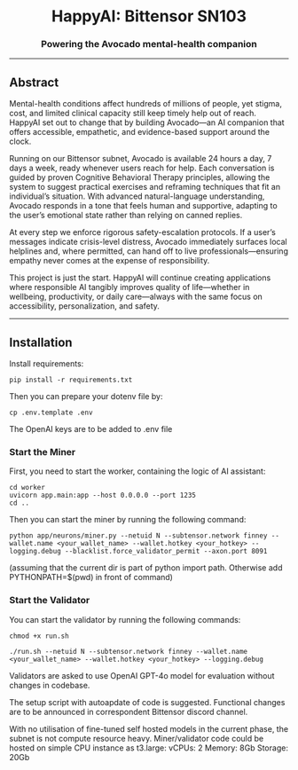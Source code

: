 <div align="center">

# HappyAI: Bittensor SN103 <!-- omit in toc -->
### Powering the Avocado mental-health companion
</div>

---

## Abstract
Mental-health conditions affect hundreds of millions of people, yet stigma, cost, and limited clinical capacity still keep timely help out of reach. HappyAI set out to change that by building Avocado—an AI companion that offers accessible, empathetic, and evidence-based support around the clock.

Running on our Bittensor subnet, Avocado is available 24 hours a day, 7 days a week, ready whenever users reach for help. Each conversation is guided by proven Cognitive Behavioral Therapy principles, allowing the system to suggest practical exercises and reframing techniques that fit an individual’s situation. With advanced natural-language understanding, Avocado responds in a tone that feels human and supportive, adapting to the user’s emotional state rather than relying on canned replies.

At every step we enforce rigorous safety-escalation protocols. If a user’s messages indicate crisis-level distress, Avocado immediately surfaces local helplines and, where permitted, can hand off to live professionals—ensuring empathy never comes at the expense of responsibility.

This project is just the start. HappyAI will continue creating applications where responsible AI tangibly improves quality of life—whether in wellbeing, productivity, or daily care—always with the same focus on accessibility, personalization, and safety.

---

## Installation

Install requirements:
```
pip install -r requirements.txt
```

Then you can prepare your dotenv file by:
```
cp .env.template .env
```
The OpenAI keys are to be added to .env file


### Start the Miner

First, you need to start the worker, containing the logic of AI assistant:

```
cd worker
uvicorn app.main:app --host 0.0.0.0 --port 1235
cd ..
```

Then you can start the miner by running the following command:
```
python app/neurons/miner.py --netuid N --subtensor.network finney --wallet.name <your_wallet_name> --wallet.hotkey <your_hotkey> --logging.debug --blacklist.force_validator_permit --axon.port 8091
```

(assuming that the current dir is part of python import path. Otherwise add PYTHONPATH=$(pwd) in front of command)

### Start the Validator

You can start the validator by running the following commands:

```
chmod +x run.sh
```
```
./run.sh --netuid N --subtensor.network finney --wallet.name <your_wallet_name> --wallet.hotkey <your_hotkey> --logging.debug
```

Validators are asked to use OpenAI GPT-4o model for evaluation without changes in codebase.

The setup script with autoapdate of code is suggested. Functional changes are to be announced in correspondent Bittensor discord channel.

With no utilisation of fine-tuned self hosted models in the current phase, the subnet is not compute resource heavy. Miner/validator code could be hosted on simple CPU instance as t3.large:
vCPUs: 2
Memory: 8Gb
Storage: 20Gb